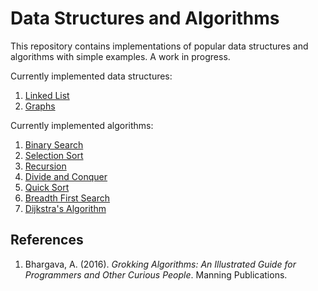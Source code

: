 # Data Structures and Algorithms

This repository contains implementations of popular data structures and algorithms with simple examples. A work in progress.

Currently implemented data structures:

 1. [Linked List](data_structures/linked_list.py)
 2. [Graphs](data_structures/graphs.py)

Currently implemented algorithms:

 1. [Binary Search](algorithms/binary_search.py)
 2. [Selection Sort](algorithms/selection_sort.py)
 3. [Recursion](algorithms/recursion.py)
 4. [Divide and Conquer](algorithms/divide_and_conquer.py)
 5. [Quick Sort](algorithms/quick_sort.py)
 6. [Breadth First Search](algorithms/breadth_first_search.py)
 7. [Dijkstra's Algorithm](algorithms/dijkstra.py)

## References

 1. Bhargava, A. (2016). _Grokking Algorithms: An Illustrated Guide for Programmers and Other Curious People_. Manning Publications.
